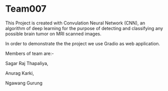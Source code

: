 # Team007
This Project is created with Convulation Neural Network (CNN), an algorithm of deep learning for the purpose of detecting and classifying any possible brain tumor on MRI scanned images.

In order to demonstrate the the project we use Gradio as web application.

Members of team are:-

Sagar Raj Thapaliya,

Anurag Karki,

Ngawang Gurung
